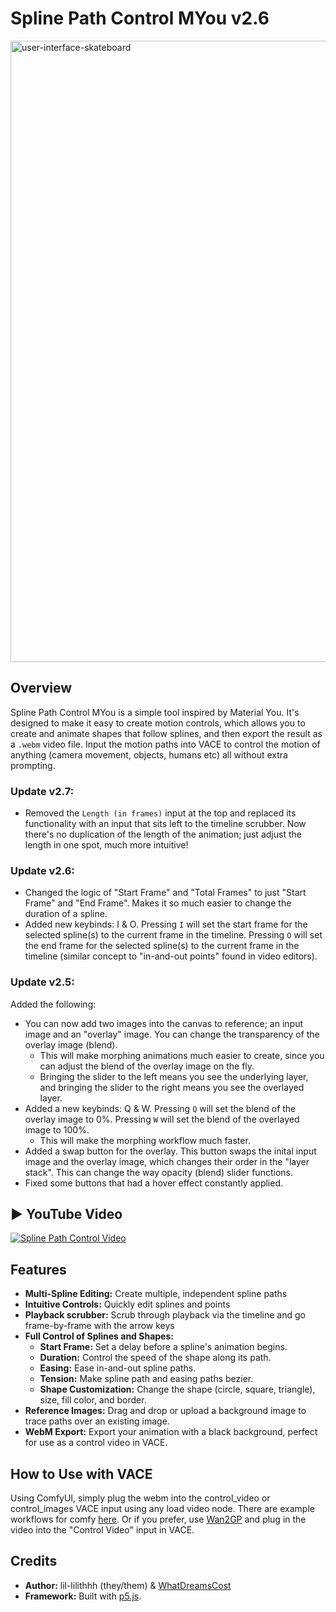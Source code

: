 # Spline Path Control MYou v2.6

<img width="1852" height="994" alt="user-interface-skateboard" src="https://github.com/user-attachments/assets/589a8d6f-885e-4796-ac6c-3d9c60896375" />




## Overview

Spline Path Control MYou is a simple tool inspired by Material You. It's designed to make it easy to create motion controls, which allows you to create and animate shapes that follow splines, and then export the result as a `.webm` video file. Input the motion paths into VACE to control the motion of anything (camera movement, objects, humans etc) all without extra prompting.

### Update v2.7:
* Removed the `Length (in frames)` input at the top and replaced its functionality with an input that sits left to the timeline scrubber. Now there's no duplication of the length of the animation; just adjust the length in one spot, much more intuitive!


### Update v2.6:
* Changed the logic of "Start Frame" and "Total Frames" to just "Start Frame" and "End Frame". Makes it so much easier to change the duration of a spline.
* Added new keybinds: I & O. Pressing `I` will set the start frame for the selected spline(s) to the current frame in the timeline. Pressing `O` will set the end frame for the selected spline(s) to the current frame in the timeline (similar concept to "in-and-out points" found in video editors).  

### Update v2.5:

Added the following:
* You can now add two images into the canvas to reference; an input image and an "overlay" image. You can change the transparency of the overlay image (blend).
   * This will make morphing animations much easier to create, since you can adjust the blend of the overlay image on the fly.
   * Bringing the slider to the left means you see the underlying layer, and bringing the slider to the right means you see the overlayed layer.
* Added a new keybinds: Q & W. Pressing `Q` will set the blend of the overlay image to 0%. Pressing `W` will set the blend of the overlayed image to 100%.
   * This will make the morphing workflow much faster.
* Added a swap button for the overlay. This button swaps the inital input image and the overlay image, which changes their order in the "layer stack". This can change the way opacity (blend) slider functions.
* Fixed some buttons that had a hover effect constantly applied.


▶️ YouTube Video
---
[![Spline Path Control Video](https://img.youtube.com/vi/viJkmzTwPuI/0.jpg)](https://www.youtube.com/watch?v=viJkmzTwPuI)

## Features

* **Multi-Spline Editing:** Create multiple, independent spline paths
* **Intuitive Controls:** Quickly edit splines and points
* **Playback scrubber:** Scrub through playback via the timeline and go frame-by-frame with the arrow keys
* **Full Control of Splines and Shapes:**
    * **Start Frame:** Set a delay before a spline's animation begins.
    * **Duration:** Control the speed of the shape along its path.
    * **Easing:** Ease in-and-out spline paths.
    * **Tension:** Make spline path and easing paths bezier.
    * **Shape Customization:** Change the shape (circle, square, triangle), size, fill color, and border.
* **Reference Images:** Drag and drop or upload a background image to trace paths over an existing image.
* **WebM Export:** Export your animation with a black background, perfect for use as a control video in VACE.

## How to Use with VACE

Using ComfyUI, simply plug the webm into the control_video or control_images VACE input using any load video node. There are example workflows for comfy [here](https://github.com/lil-lilithhh/Spline-Path-Control-MYou/tree/main/example_workflows). Or if you prefer, use [Wan2GP](https://github.com/deepbeepmeep/Wan2GP) and plug in the video into the "Control Video" input in VACE.

## Credits

* **Author:**  lil-lilithhh (they/them) & [WhatDreamsCost](https://github.com/WhatDreamsCost)
* **Framework:** Built with [p5.js](https://p5js.org/).
